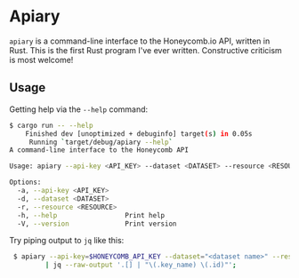 # Apiary

`apiary` is a command-line interface to the Honeycomb.io API, written in Rust.
This is the first Rust program I've ever written.
Constructive criticism is most welcome!

## Usage

Getting help via the `--help` command:

```bash
$ cargo run -- --help
    Finished dev [unoptimized + debuginfo] target(s) in 0.05s
     Running `target/debug/apiary --help`
A command-line interface to the Honeycomb API

Usage: apiary --api-key <API_KEY> --dataset <DATASET> --resource <RESOURCE>

Options:
  -a, --api-key <API_KEY>
  -d, --dataset <DATASET>
  -r, --resource <RESOURCE>
  -h, --help                 Print help
  -V, --version              Print version
```

Try piping output to `jq` like this:

```bash 
 $ apiary --api-key=$HONEYCOMB_API_KEY --dataset="<dataset name>" --resource="columns" \
         | jq --raw-output '.[] | "\(.key_name) \(.id)"';

```
